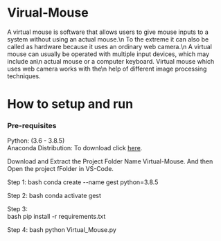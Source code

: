 # Virual-Mouse

A virtual mouse is software that allows users to give mouse inputs to a system without using an actual mouse.\n
To the extreme it can also be called as hardware because it uses an ordinary web camera.\n
A virtual mouse can usually be operated with multiple input devices, which may include an\n
actual mouse or a computer keyboard. Virtual mouse which uses web camera works with the\n
help of different image processing techniques.
# How to setup and run

  ### Pre-requisites
  
  Python: (3.6 - 3.8.5)<br>
  Anaconda Distribution: To download click [here](https://www.anaconda.com/products/individual).
  
  Download and Extract the Project Folder Name Virtual-Mouse.
  And then Open the project fFolder in VS-Code.
  
  Step 1: 
  bash
  conda create --name gest python=3.8.5
  
  Step 2:
  bash
  conda activate gest
  
  Step 3:  
  bash
  pip install -r requirements.txt
  
  Step 4:
  bash 
  python Virtual_Mouse.py
